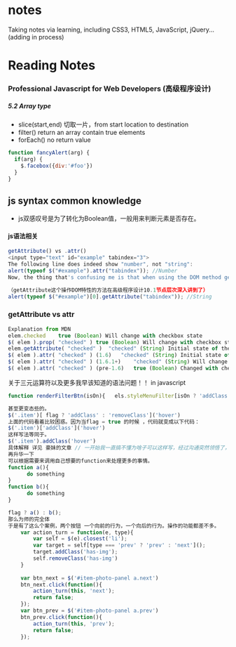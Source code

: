 # notes
Taking notes via learning, including CSS3, HTML5, JavaScript, jQuery...(adding in process)

# Reading Notes
### Professional Javascript for Web Developers (高级程序设计)

##### 5.2 Array type
* slice(start,end)  切取一片，from start location to destination
* filter() return an array contain true elements
* forEach() no return value

```javascript
function fancyAlert(arg) {
  if(arg) {
    $.facebox({div:'#foo'})
  }
}
```

## js syntax common knowledge
* js双感叹号是为了转化为Boolean值，一般用来判断元素是否存在。


#### js语法相关

```javascript
getAttribute() vs .attr()
<input type="text" id="example" tabindex="3">
The following line does indeed show "number", not "string":
alert(typeof $("#example").attr("tabindex")); //Number
Now, the thing that's confusing me is that when using the DOM method getAttribute, you get a different result:

（getAttribute这个操作DOM特性的方法在高级程序设计10.1节点层次深入讲到了）
alert(typeof $("#example")[0].getAttribute("tabindex")); //String
```

### getAttribute vs attr
```javascript
Explanation from MDN
elem.checked	true (Boolean) Will change with checkbox state
$( elem ).prop( "checked" )	true (Boolean) Will change with checkbox state
elem.getAttribute( "checked" )	"checked" (String) Initial state of the checkbox; does not change
$( elem ).attr( "checked" ) (1.6)	"checked" (String) Initial state of the checkbox; does not change
$( elem ).attr( "checked" ) (1.6.1+)	"checked" (String) Will change with checkbox state
$( elem ).attr( "checked" ) (pre-1.6)	true (Boolean) Changed with checkbox state
```


关于三元运算符以及更多我早该知道的语法问题！！ in javascript

```javascript
function renderFilterBtn(isOn){   els.styleMenuFilter[isOn ? 'addClass' : 'removeClass']('on'); }

甚至更变态些的。
$('.item')[ flag ? 'addClass' : 'removeClass']('hover')
上面的代码看着比较困惑。因为当flag = true 的时候 ，代码就变成以下代码：
$('.item')['addClass']('hover')
这样写法等同于。
$('.item').addClass('hover')
具体解释 详见 豪妹的文章 // 一开始我一直搞不懂为啥子可以这样写，经过沟通突然领悟了，咩哈哈
再升华一下
可以根据需要来调用自己想要的function来处理更多的事情。
function a(){
      do something
}
function b(){
      do something
}

flag ? a() : b();
那么为师的完全体
于是有了这么个案例，两个按钮 一个向前的行为，一个向后的行为。操作的功能都差不多。
    var action_turn = function(e, type){
        var self = $(e).closest('li');
        var target = self[type === 'prev' ? 'prev' : 'next']();
        target.addClass('has-img');
        self.removeClass('has-img')
    }
    
    var btn_next = $('#item-photo-panel a.next')
    btn_next.click(function(){
        action_turn(this, 'next');
        return false;
    });
    var btn_prev = $('#item-photo-panel a.prev')
    btn_prev.click(function(){
        action_turn(this, 'prev');
        return false;
    });
```
